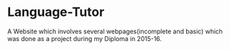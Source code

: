# Language-Tutor
A Website which involves several webpages(incomplete and basic) which was done as a project during my Diploma in 2015-16.
